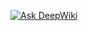 [![Ask DeepWiki](https://deepwiki.com/badge.svg)](https://deepwiki.com/Sergio-D-Vico-Pineda/apihomeassistant)

